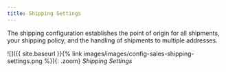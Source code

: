 ```yaml
---
title: Shipping Settings
---
```


The shipping configuration establishes the point of origin for all shipments, your shipping policy, and the handling of shipments to multiple addresses.

![]({{ site.baseurl }}{% link images/images/config-sales-shipping-settings.png %}){: .zoom}
_Shipping Settings_
